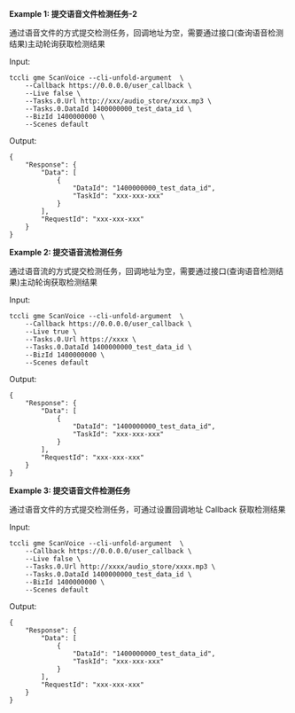 **Example 1: 提交语音文件检测任务-2**

通过语音文件的方式提交检测任务，回调地址为空，需要通过接口(查询语音检测结果)主动轮询获取检测结果

Input: 

```
tccli gme ScanVoice --cli-unfold-argument  \
    --Callback https://0.0.0.0/user_callback \
    --Live false \
    --Tasks.0.Url http://xxx/audio_store/xxxx.mp3 \
    --Tasks.0.DataId 1400000000_test_data_id \
    --BizId 1400000000 \
    --Scenes default
```

Output: 
```
{
    "Response": {
        "Data": [
            {
                "DataId": "1400000000_test_data_id",
                "TaskId": "xxx-xxx-xxx"
            }
        ],
        "RequestId": "xxx-xxx-xxx"
    }
}
```

**Example 2: 提交语音流检测任务**

通过语音流的方式提交检测任务，回调地址为空，需要通过接口(查询语音检测结果)主动轮询获取检测结果

Input: 

```
tccli gme ScanVoice --cli-unfold-argument  \
    --Callback https://0.0.0.0/user_callback \
    --Live true \
    --Tasks.0.Url https://xxxx \
    --Tasks.0.DataId 1400000000_test_data_id \
    --BizId 1400000000 \
    --Scenes default
```

Output: 
```
{
    "Response": {
        "Data": [
            {
                "DataId": "1400000000_test_data_id",
                "TaskId": "xxx-xxx-xxx"
            }
        ],
        "RequestId": "xxx-xxx-xxx"
    }
}
```

**Example 3: 提交语音文件检测任务**

通过语音文件的方式提交检测任务，可通过设置回调地址 Callback 获取检测结果

Input: 

```
tccli gme ScanVoice --cli-unfold-argument  \
    --Callback https://0.0.0.0/user_callback \
    --Live false \
    --Tasks.0.Url http://xxxx/audio_store/xxxx.mp3 \
    --Tasks.0.DataId 1400000000_test_data_id \
    --BizId 1400000000 \
    --Scenes default
```

Output: 
```
{
    "Response": {
        "Data": [
            {
                "DataId": "1400000000_test_data_id",
                "TaskId": "xxx-xxx-xxx"
            }
        ],
        "RequestId": "xxx-xxx-xxx"
    }
}
```

